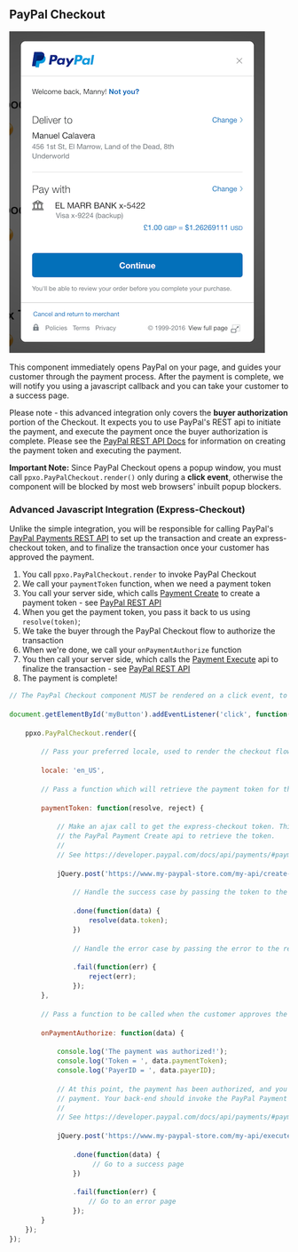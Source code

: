 ## PayPal Checkout

![PayPal Checkout](./checkout.png)

This component immediately opens PayPal on your page, and guides your customer through the payment process. After the
payment is complete, we will notify you using a javascript callback and you can take your customer to a success page.

Please note - this advanced integration only covers the **buyer authorization** portion of the Checkout. It expects you
to use PayPal's REST api to initiate the payment, and execute the payment once the buyer authorization is complete.
Please see the [PayPal REST API Docs](./paypal-rest-api.md) for information on creating the payment token and executing
the payment.

**Important Note:** Since PayPal Checkout opens a popup window, you must call `ppxo.PayPalCheckout.render()` only during
a **click event**, otherwise the component will be blocked by most web browsers' inbuilt popup blockers.

### Advanced Javascript Integration (Express-Checkout)

Unlike the simple integration, you will be responsible for calling PayPal's
[PayPal Payments REST API](./paypal-rest-api.md) to set up the
transaction and create an express-checkout token, and to finalize the transaction once your customer has approved the payment.

1. You call `ppxo.PayPalCheckout.render` to invoke PayPal Checkout
2. We call your `paymentToken` function, when we need a payment token
3. You call your server side, which calls [Payment Create](https://developer.paypal.com/docs/api/payments/#payment_create) to create a payment token - see [PayPal REST API](./paypal-rest-api.md)
4. When you get the payment token, you pass it back to us using `resolve(token)`;
5. We take the buyer through the PayPal Checkout flow to authorize the transaction
6. When we're done, we call your `onPaymentAuthorize` function
7. You then call your server side, which calls the [Payment Execute](https://developer.paypal.com/docs/api/payments/#payment_execute) api to finalize the transaction - see [PayPal REST API](./paypal-rest-api.md)
8. The payment is complete!

```javascript
// The PayPal Checkout component MUST be rendered on a click event, to function correctly

document.getElementById('myButton').addEventListener('click', function() {

	ppxo.PayPalCheckout.render({

		// Pass your preferred locale, used to render the checkout flow (optional)

		locale: 'en_US',

		// Pass a function which will retrieve the payment token for the transaction

		paymentToken: function(resolve, reject) {

			// Make an ajax call to get the express-checkout token. This should call your back-end, which should invoke
			// the PayPal Payment Create api to retrieve the token.
			//
			// See https://developer.paypal.com/docs/api/payments/#payment_create

			jQuery.post('https://www.my-paypal-store.com/my-api/create-payment')

				// Handle the success case by passing the token to the resolve callback

				.done(function(data) {
					resolve(data.token);
				})

				// Handle the error case by passing the error to the reject callback

				.fail(function(err) {
					reject(err);
				});
		},

		// Pass a function to be called when the customer approves the payment

		onPaymentAuthorize: function(data) {

			console.log('The payment was authorized!');
			console.log('Token = ', data.paymentToken);
			console.log('PayerID = ', data.payerID);

			// At this point, the payment has been authorized, and you will need to call your back-end to complete the
			// payment. Your back-end should invoke the PayPal Payment Exexute api to finalize the transaction.
			//
			// See https://developer.paypal.com/docs/api/payments/#payment_execute

			jQuery.post('https://www.my-paypal-store.com/my-api/execute-payment', { token: data.token, payerID: data.payerID });

				.done(function(data) {
					 // Go to a success page
				})

				.fail(function(err) {
					// Go to an error page
				});
		}
	});
});
```

